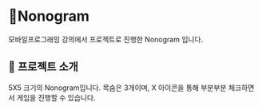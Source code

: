 # 🎲Nonogram
모바일프로그래밍 강의에서 프로젝트로 진행한 Nonogram 입니다.

## 📑 프로젝트 소개
5X5 크기의 Nonogram입니다. 목숨은 3개이며, X 아이콘을 통해 부분부분 체크하면서 게임을 진행할 수 있습니다.
